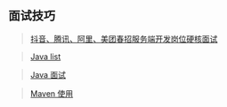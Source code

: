 ## 面试技巧

> [抖音、腾讯、阿里、美团春招服务端开发岗位硬核面试](https://juejin.im/post/5ef5284ce51d453483425da9)

> [Java list](https://juejin.im/post/5ef87805e51d45348b75f61c)

> [Java 面试](https://juejin.im/post/5a94a8ca6fb9a0635c049e67)

> [Maven 使用](https://juejin.im/post/5ef719805188252e53636058)
